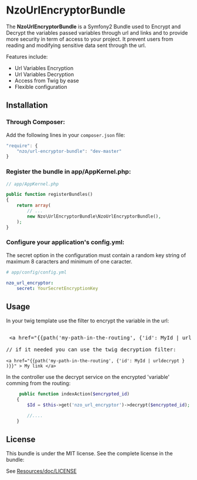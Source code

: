 NzoUrlEncryptorBundle
=====================

The **NzoUrlEncryptorBundle** is a Symfony2 Bundle used to Encrypt and Decrypt the variables passed variables through url and links and to provide more security in term of access to your project.
It prevent users from reading and modifying sensitive data sent through the url.

Features include:

- Url Variables Encryption
- Url Variables Decryption
- Access from Twig by ease
- Flexible configuration


Installation
------------

### Through Composer:

Add the following lines in your `composer.json` file:

``` js
"require": {
    "nzo/url-encryptor-bundle": "dev-master"
}
```

### Register the bundle in app/AppKernel.php:

``` php
// app/AppKernel.php

public function registerBundles()
{
    return array(
        // ...
        new Nzo\UrlEncryptorBundle\NzoUrlEncryptorBundle(),
    );
}
```

### Configure your application's config.yml:

The secret option in the configuration must contain a random key string of maximum 8 caracters and minimum of one caracter.

``` yml
# app/config/config.yml

nzo_url_encryptor:
    secret: YourSecretEncryptionKey 
```

Usage
-----

In your twig template use the filter to encrypt the variable in the url:

<pre>

 &lt;a href="{{path('my-path-in-the-routing', {'id': MyId | urlencrypt } )}}" &gt; My link &lt;/a&gt;

// if it needed you can use the twig decryption filter:

<code>&lt;a href="{{path('my-path-in-the-routing', {'id': MyId | urldecrypt } )}}" &gt; My link &lt;/a&gt;</code>
</pre>

In the controller use the decrypt service on the encrypted 'variable' comming from the routing:

```php
     public function indexAction($encrypted_id) 
    {
        $Id = $this->get('nzo_url_encryptor')->decrypt($encrypted_id);

        //....
    }    
```

License
-------

This bundle is under the MIT license. See the complete license in the bundle:

See [Resources/doc/LICENSE](https://github.com/NAYZO/NzoUrlEncryptorBundle/tree/master/Resources/doc/LICENSE)